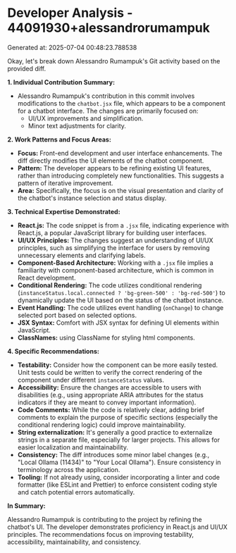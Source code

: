 # Developer Analysis - 44091930+alessandrorumampuk
Generated at: 2025-07-04 00:48:23.788538

Okay, let's break down Alessandro Rumampuk's Git activity based on the provided diff.

**1. Individual Contribution Summary:**

*   Alessandro Rumampuk's contribution in this commit involves modifications to the `chatbot.jsx` file, which appears to be a component for a chatbot interface.  The changes are primarily focused on:
    *   UI/UX improvements and simplification.
    *   Minor text adjustments for clarity.

**2. Work Patterns and Focus Areas:**

*   **Focus:** Front-end development and user interface enhancements. The diff directly modifies the UI elements of the chatbot component.
*   **Pattern:** The developer appears to be refining existing UI features, rather than introducing completely new functionalities. This suggests a pattern of iterative improvement.
*   **Area:**  Specifically, the focus is on the visual presentation and clarity of the chatbot's instance selection and status display.

**3. Technical Expertise Demonstrated:**

*   **React.js:** The code snippet is from a `.jsx` file, indicating experience with React.js, a popular JavaScript library for building user interfaces.
*   **UI/UX Principles:** The changes suggest an understanding of UI/UX principles, such as simplifying the interface for users by removing unnecessary elements and clarifying labels.
*   **Component-Based Architecture:**  Working with a `.jsx` file implies a familiarity with component-based architecture, which is common in React development.
*   **Conditional Rendering:**  The code utilizes conditional rendering (`instanceStatus.local.connected ? 'bg-green-500' : 'bg-red-500'`) to dynamically update the UI based on the status of the chatbot instance.
*   **Event Handling:** The code utilizes event handling (`onChange`) to change selected port based on selected options.
*   **JSX Syntax:**  Comfort with JSX syntax for defining UI elements within JavaScript.
*   **ClassNames:** using ClassName for styling html components.

**4. Specific Recommendations:**

*   **Testability:**  Consider how the component can be more easily tested. Unit tests could be written to verify the correct rendering of the component under different `instanceStatus` values.
*   **Accessibility:** Ensure the changes are accessible to users with disabilities (e.g., using appropriate ARIA attributes for the status indicators if they are meant to convey important information).
*   **Code Comments:** While the code is relatively clear, adding brief comments to explain the purpose of specific sections (especially the conditional rendering logic) could improve maintainability.
*   **String externalization:** It's generally a good practice to externalize strings in a separate file, especially for larger projects. This allows for easier localization and maintainability.
*   **Consistency:** The diff introduces some minor label changes (e.g., "Local Ollama (11434)" to "Your Local Ollama"). Ensure consistency in terminology across the application.
*   **Tooling:** If not already using, consider incorporating a linter and code formatter (like ESLint and Prettier) to enforce consistent coding style and catch potential errors automatically.

**In Summary:**

Alessandro Rumampuk is contributing to the project by refining the chatbot's UI. The developer demonstrates proficiency in React.js and UI/UX principles.  The recommendations focus on improving testability, accessibility, maintainability, and consistency.

